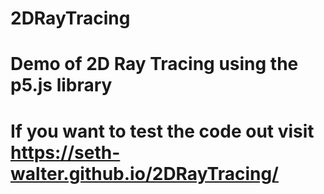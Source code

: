 # 2DRayTracing
# Demo of 2D Ray Tracing using the p5.js library
# If you want to test the code out visit https://seth-walter.github.io/2DRayTracing/

